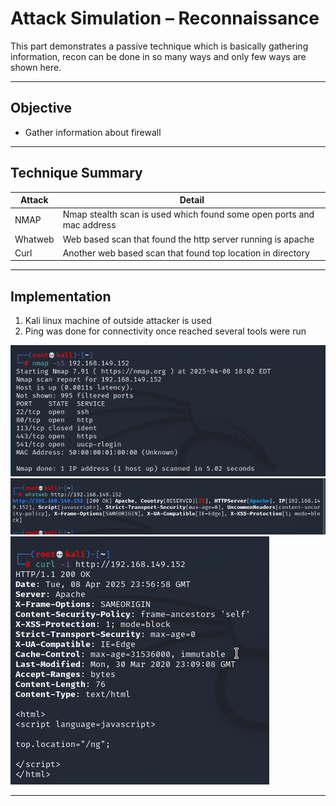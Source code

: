 # Attack Simulation – Reconnaissance

This part demonstrates a passive technique which is basically gathering information, recon can be done in so many ways and only few ways are shown here.

---

## Objective
- Gather information about firewall

---

## Technique Summary

| Attack       | Detail                                                                   |
|--------------|--------------------------------------------------------------------------|
| NMAP         | Nmap stealth scan is used which found some open ports and mac address    |
| Whatweb      | Web based scan that found the http server running is apache              |
| Curl         | Another web based scan that found top location in directory              |

---

## Implementation

1. Kali linux machine of outside attacker is used
2. Ping was done for connectivity once reached several tools were run

![recon1](/assets/screenshots/recon/nmap.png)
![recon2](/assets/screenshots/recon/rec1.png)
![recon3](/assets/screenshots/recon/rec2.png)

---
